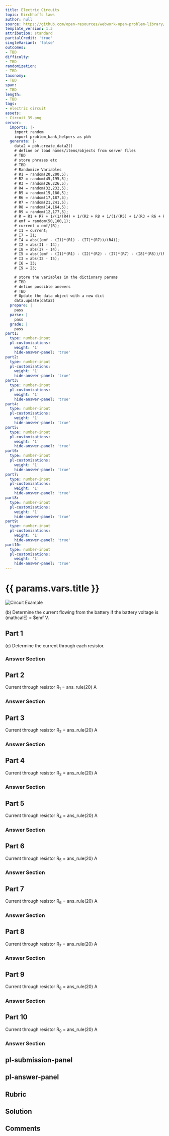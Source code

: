 ```yaml
---
title: Electric Circuits
topic: Kirchhoffs laws
author: null
source: https://github.com/open-resources/webwork-open-problem-library/tree/master/Contrib/BrockPhysics/College_Physics_Urone/21.Circuits_and_DC_Instruments/21-03.Kirchhoffs_Rules/21-03-013.pg
template_version: 1.3
attribution: standard
partialCredit: 'true'
singleVariant: 'false'
outcomes:
- TBD
difficulty:
- TBD
randomization:
- TBD
taxonomy:
- TBD
span:
- TBD
length:
- TBD
tags:
- electric circuit
assets:
- Circuit_39.png
server:
  imports: |-
    import random
    import problem_bank_helpers as pbh
  generate: |-
    data2 = pbh.create_data2()
    # define or load names/items/objects from server files
    # TBD
    # store phrases etc
    # TBD
    # Randomize Variables
    # R1 = random(20,200,5);
    # R2 = random(45,195,5);
    # R3 = random(26,226,5);
    # R4 = random(32,232,5);
    # R5 = random(15,180,5);
    # R6 = random(17,187,5);
    # R7 = random(21,241,5);
    # R8 = random(14,164,5);
    # R9 = random(12,177,5);
    # R = R1 + R7 + 1/(1/(R4) + 1/(R2 + R8 + 1/(1/(R5) + 1/(R3 + R6 + R9))));
    # emf = random(50,100,1);
    # current = emf/(R);
    # I1 = current;
    # I7 = I1;
    # I4 = abs((emf - (I1)*(R1) - (I7)*(R7))/(R4));
    # I2 = abs(I1 - I4);
    # I8 = abs(I7 - I4);
    # I5 = abs((emf - (I1)*(R1) - (I2)*(R2) - (I7)*(R7) - (I8)*(R8))/(R5));
    # I3 = abs(I2 - I5);
    # I6 = I3;
    # I9 = I3;

    # store the variables in the dictionary params
    # TBD
    # define possible answers
    # TBD
    # Update the data object with a new dict
    data.update(data2)
  prepare: |
    pass
  parse: |
    pass
  grade: |
    pass
part1:
  type: number-input
  pl-customizations:
    weight: '1'
    hide-answer-panel: 'true'
part2:
  type: number-input
  pl-customizations:
    weight: '1'
    hide-answer-panel: 'true'
part3:
  type: number-input
  pl-customizations:
    weight: '1'
    hide-answer-panel: 'true'
part4:
  type: number-input
  pl-customizations:
    weight: '1'
    hide-answer-panel: 'true'
part5:
  type: number-input
  pl-customizations:
    weight: '1'
    hide-answer-panel: 'true'
part6:
  type: number-input
  pl-customizations:
    weight: '1'
    hide-answer-panel: 'true'
part7:
  type: number-input
  pl-customizations:
    weight: '1'
    hide-answer-panel: 'true'
part8:
  type: number-input
  pl-customizations:
    weight: '1'
    hide-answer-panel: 'true'
part9:
  type: number-input
  pl-customizations:
    weight: '1'
    hide-answer-panel: 'true'
part10:
  type: number-input
  pl-customizations:
    weight: '1'
    hide-answer-panel: 'true'
---
```


# {{ params.vars.title }} 

![Circuit Example](Circuit_39.png)

(b) Determine the current flowing from the battery if the battery voltage is (mathcalE) = $emf V.

## Part 1 
(c) Determine the current through each resistor. 


 ### Answer Section

## Part 2 
Current through resistor R<sub>1</sub> = ans_rule(20) A 


 ### Answer Section

## Part 3 
Current through resistor R<sub>2</sub> = ans_rule(20) A 


 ### Answer Section

## Part 4 
Current through resistor R<sub>3</sub> = ans_rule(20) A 


 ### Answer Section

## Part 5 
Current through resistor R<sub>4</sub> = ans_rule(20) A 


 ### Answer Section

## Part 6 
Current through resistor R<sub>5</sub> = ans_rule(20) A 


 ### Answer Section

## Part 7 
Current through resistor R<sub>6</sub> = ans_rule(20) A 


 ### Answer Section

## Part 8 
Current through resistor R<sub>7</sub> = ans_rule(20) A 


 ### Answer Section

## Part 9 
Current through resistor R<sub>8</sub> = ans_rule(20) A 


 ### Answer Section

## Part 10 
Current through resistor R<sub>9</sub> = ans_rule(20) A 


 ### Answer Section


## pl-submission-panel 


## pl-answer-panel 


## Rubric 


## Solution 


## Comments 


